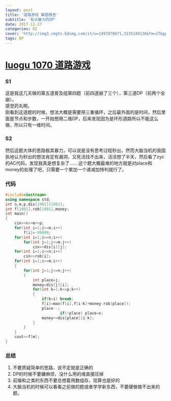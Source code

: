 ```yaml
---
layout: post
title: '道路游戏 解题报告'
subtitle: '有点暴力的DP'
date: 2017-12-27
categories: OI
cover: 'http://img3.imgtn.bdimg.com/it/u=1497878671,3135149136&fm=27&gp=0.jpg'
tags: DP
---
```

# [luogu 1070 道路游戏](https://www.luogu.org/problemnew/show/1070)
### S1
这是我这几天做的第五道普及组第四题（前四道崩了三个），第三道DP（前两个全崩）。    
感觉药丸啊。   
刚看到这道题的时候，想法大概是需要用三重循环，之后最外面的是时间，然后里面是节点和步数，一开始想用二维DP，后来发现因为是环形道路所以不能这么做，所以只有一维时间。    
### S2
然后这题大体的思路极其暴力，可以说是没有思考过程秒出，然而大脑当机的我固执地认为秒出的想法肯定有漏洞，又死活找不出来，活活想了半天，然后看了zyc的AC代码，发现我真是想复杂了……
这个题大概最难的地方就是对place和money的处理了吧，只需要一个累加一个递减加特判就行了。
### 代码
```cpp
#include<iostream>
using namespace std;
int n,m,p,dis[1001][1001];
int f[1001],rob[1001],money;
int main()
{
    cin>>n>>m>>p;
    for(int i=1;i<=m;i++)
        f[i]=-99999;
    for(int i=1;i<=n;i++)
        for(int j=1;j<=m;j++)
            cin>>dis[i][j];
    for(int i=1;i<=n;i++)
        cin>>rob[i];
    for(int i=1;i<=m;i++)
    {
        for(int j=1;j<=n;j++)
        {
            int place=j;
            money=dis[j][i];
            for(int k=1;k<=p;k++)
            {
                if(k>i) break;
                f[i]=max(f[i],f[i-k]+money-rob[place]);
                place--;
				        if(!place) place=n;
                money+=dis[place][i-k];
            }
        }
    }
    cout<<f[m];
}
```
### 总结
1.  不要质疑简单的思路，说不定就是正确的
2.  DP的时候不要嫌麻烦，没什么用的维直接压掉
3.  前缀和之类的东西不要总想着用数组存，现算也是好的
4.  大脑当机的时候可以看看之前做的题或者学学新东西，不要硬做做不出来的题。
